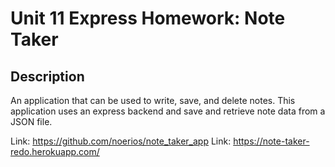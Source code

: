 # Unit 11 Express Homework: Note Taker

## Description

An application that can be used to write, save, and delete notes. This application uses an express backend and save and retrieve note data from a JSON file.


Link: https://github.com/noerios/note_taker_app
Link: https://note-taker-redo.herokuapp.com/
